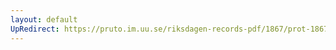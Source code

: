 ```yaml
---
layout: default
UpRedirect: https://pruto.im.uu.se/riksdagen-records-pdf/1867/prot-1867--fk--329/prot-1867--fk--329_024.pdf
---
```

